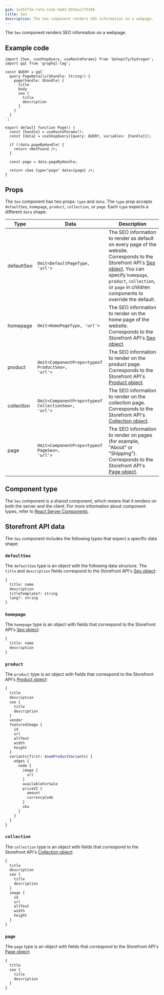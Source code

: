 ```yaml
---
gid: 1e35ff3e-fafe-11eb-9a03-0242ac175349
title: Seo
description: The Seo component renders SEO information on a webpage.
---
```


The `Seo` component renders SEO information on a webpage.

## Example code

```tsx
import {Seo, useShopQuery, useRouteParams} from '@shopify/hydrogen';
import gql from 'graphql-tag';

const QUERY = gql`
  query PageDetails($handle: String!) {
    page(handle: $handle) {
      title
      body
      seo {
        title
        description
      }
    }
  }
`;

export default function Page() {
  const {handle} = useRouteParams();
  const {data} = useShopQuery({query: QUERY, variables: {handle}});

  if (!data.pageByHandle) {
    return <NotFound />;
  }

  const page = data.pageByHandle;

  return <Seo type="page" data={page} />;
}
```

## Props

The `Seo` component has two props: `type` and `data`. The `type` prop accepts `defaultSeo`, `homepage`, `product`, `collection`, or `page`. Each `type` expects a different `data` shape.

| Type       | Data                                                                           | Description                                                                                                                                                                                                                                                                                    |
| ---------- | ------------------------------------------------------------------------------ | ---------------------------------------------------------------------------------------------------------------------------------------------------------------------------------------------------------------------------------------------------------------------------------------------- |
| defaultSeo | <code>Omit&#60;DefaultPageType, 'url'&#62;</code>                              | The SEO information to render as default on every page of the website. Corresponds to the Storefront API's [Seo object](https://shopify.dev/api/storefront/latest/objects/seo). You can specify `homepage`, `product`, `collection`, or `page` in children components to override the default. |
| homepage   | <code>Omit&#60;HomePageType, 'url'&#62;</code>                                 | The SEO information to render on the home page of the website. Corresponds to the Storefront API's [Seo object](https://shopify.dev/api/storefront/latest/objects/seo).                                                                                                                        |
| product    | <code>Omit&#60;ComponentProps&#60;typeof ProductSeo&#62;, 'url'&#62;</code>    | The SEO information to render on the product page. Corresponds to the Storefront API's [Product object](https://shopify.dev/api/storefront/latest/objects/product).                                                                                                                            |
| collection | <code>Omit&#60;ComponentProps&#60;typeof CollectionSeo&#62;, 'url'&#62;</code> | The SEO information to render on the collection page. Corresponds to the Storefront API's [Collection object](https://shopify.dev/api/storefront/latest/objects/collection).                                                                                                                   |
| page       | <code>Omit&#60;ComponentProps&#60;typeof PageSeo&#62;, 'url'&#62;</code>       | The SEO information to render on pages (for example, "About" or "Shipping"). Corresponds to the Storefront API's [Page object](https://shopify.dev/api/storefront/latest/objects/page).                                                                                                        |

## Component type

The `Seo` component is a shared component, which means that it renders on both the server and the client. For more information about component types, refer to [React Server Components](https://shopify.dev/custom-storefronts/hydrogen/framework/react-server-components).

## Storefront API data

The `Seo` component includes the following types that expect a specific data shape:

### `defaultSeo`

The `defaultSeo` type is an object with the following data structure. The `title` and `description` fields correspond to the Storefront API's [Seo object](https://shopify.dev/api/storefront/latest/objects/seo):

```graphql
{
  title: name
  description
  titleTemplate?: string
  lang?: string
}
```

### `homepage`

The `homepage` type is an object with fields that correspond to the Storefront API's [Seo object](https://shopify.dev/api/storefront/latest/objects/seo):

```graphql
{
  title: name
  description
}
```

### `product`

The `product` type is an object with fields that correspond to the Storefront API's [Product object](https://shopify.dev/api/storefront/latest/objects/product):

```graphql
{
  title
  description
  seo {
    title
    description
  }
  vendor
  featuredImage {
    id
    url
    altText
    width
    height
  }
  variants(first: $numProductVariants) {
    edges {
      node {
        image {
          url
        }
        availableForSale
        priceV2 {
          amount
          currencyCode
        }
        sku
      }
    }
  }
}
```

### `collection`

The `collection` type is an object with fields that correspond to the Storefront API's [Collection object](https://shopify.dev/api/storefront/latest/objects/collection):

```graphql
{
  title
  description
  seo {
    title
    description
  }
  image {
    id
    url
    altText
    width
    height
  }
}
```

### `page`

The `page` type is an object with fields that correspond to the Storefront API's [Page object](https://shopify.dev/api/storefront/latest/objects/page):

```graphql
{
  title
  seo {
    title
    description
  }
}
```
